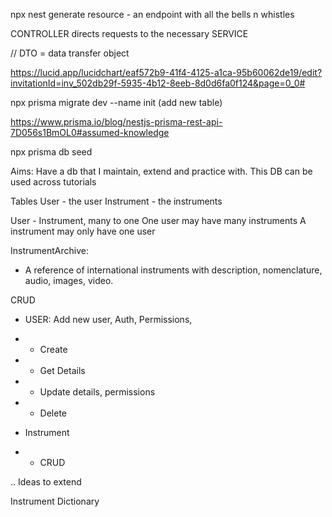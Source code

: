 npx nest generate resource - an endpoint with all the bells n whistles

CONTROLLER directs requests to the necessary SERVICE

// DTO = data transfer object

https://lucid.app/lucidchart/eaf572b9-41f4-4125-a1ca-95b60062de19/edit?invitationId=inv_502db29f-5935-4b12-8eeb-8d0d6fa0f124&page=0_0#

npx prisma migrate dev --name init (add new table)

https://www.prisma.io/blog/nestjs-prisma-rest-api-7D056s1BmOL0#assumed-knowledge

npx prisma db seed

Aims:
Have a db that I maintain, extend and practice with. This DB can be used across tutorials

Tables
User - the user
Instrument - the instruments

User - Instrument, many to one
One user may have many instruments
A instrument may only have one user

InstrumentArchive:

- A reference of international instruments with description, nomenclature, audio, images, video.

CRUD

- USER: Add new user, Auth, Permissions,
- - Create
- - Get Details
- - Update details, permissions
- - Delete

- Instrument
- - CRUD

.. Ideas to extend

Instrument Dictionary
